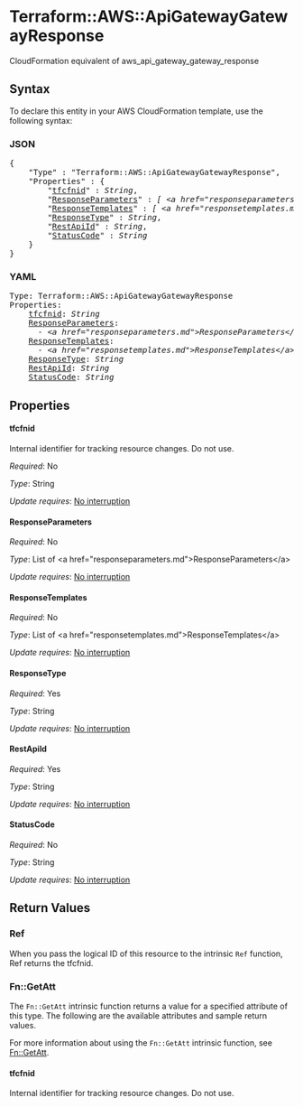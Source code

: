# Terraform::AWS::ApiGatewayGatewayResponse

CloudFormation equivalent of aws_api_gateway_gateway_response

## Syntax

To declare this entity in your AWS CloudFormation template, use the following syntax:

### JSON

<pre>
{
    "Type" : "Terraform::AWS::ApiGatewayGatewayResponse",
    "Properties" : {
        "<a href="#tfcfnid" title="tfcfnid">tfcfnid</a>" : <i>String</i>,
        "<a href="#responseparameters" title="ResponseParameters">ResponseParameters</a>" : <i>[ &lt;a href=&#34;responseparameters.md&#34;&gt;ResponseParameters&lt;/a&gt;, ... ]</i>,
        "<a href="#responsetemplates" title="ResponseTemplates">ResponseTemplates</a>" : <i>[ &lt;a href=&#34;responsetemplates.md&#34;&gt;ResponseTemplates&lt;/a&gt;, ... ]</i>,
        "<a href="#responsetype" title="ResponseType">ResponseType</a>" : <i>String</i>,
        "<a href="#restapiid" title="RestApiId">RestApiId</a>" : <i>String</i>,
        "<a href="#statuscode" title="StatusCode">StatusCode</a>" : <i>String</i>
    }
}
</pre>

### YAML

<pre>
Type: Terraform::AWS::ApiGatewayGatewayResponse
Properties:
    <a href="#tfcfnid" title="tfcfnid">tfcfnid</a>: <i>String</i>
    <a href="#responseparameters" title="ResponseParameters">ResponseParameters</a>: <i>
      - &lt;a href=&#34;responseparameters.md&#34;&gt;ResponseParameters&lt;/a&gt;</i>
    <a href="#responsetemplates" title="ResponseTemplates">ResponseTemplates</a>: <i>
      - &lt;a href=&#34;responsetemplates.md&#34;&gt;ResponseTemplates&lt;/a&gt;</i>
    <a href="#responsetype" title="ResponseType">ResponseType</a>: <i>String</i>
    <a href="#restapiid" title="RestApiId">RestApiId</a>: <i>String</i>
    <a href="#statuscode" title="StatusCode">StatusCode</a>: <i>String</i>
</pre>

## Properties

#### tfcfnid

Internal identifier for tracking resource changes. Do not use.

_Required_: No

_Type_: String

_Update requires_: [No interruption](https://docs.aws.amazon.com/AWSCloudFormation/latest/UserGuide/using-cfn-updating-stacks-update-behaviors.html#update-no-interrupt)

#### ResponseParameters

_Required_: No

_Type_: List of &lt;a href=&#34;responseparameters.md&#34;&gt;ResponseParameters&lt;/a&gt;

_Update requires_: [No interruption](https://docs.aws.amazon.com/AWSCloudFormation/latest/UserGuide/using-cfn-updating-stacks-update-behaviors.html#update-no-interrupt)

#### ResponseTemplates

_Required_: No

_Type_: List of &lt;a href=&#34;responsetemplates.md&#34;&gt;ResponseTemplates&lt;/a&gt;

_Update requires_: [No interruption](https://docs.aws.amazon.com/AWSCloudFormation/latest/UserGuide/using-cfn-updating-stacks-update-behaviors.html#update-no-interrupt)

#### ResponseType

_Required_: Yes

_Type_: String

_Update requires_: [No interruption](https://docs.aws.amazon.com/AWSCloudFormation/latest/UserGuide/using-cfn-updating-stacks-update-behaviors.html#update-no-interrupt)

#### RestApiId

_Required_: Yes

_Type_: String

_Update requires_: [No interruption](https://docs.aws.amazon.com/AWSCloudFormation/latest/UserGuide/using-cfn-updating-stacks-update-behaviors.html#update-no-interrupt)

#### StatusCode

_Required_: No

_Type_: String

_Update requires_: [No interruption](https://docs.aws.amazon.com/AWSCloudFormation/latest/UserGuide/using-cfn-updating-stacks-update-behaviors.html#update-no-interrupt)

## Return Values

### Ref

When you pass the logical ID of this resource to the intrinsic `Ref` function, Ref returns the tfcfnid.

### Fn::GetAtt

The `Fn::GetAtt` intrinsic function returns a value for a specified attribute of this type. The following are the available attributes and sample return values.

For more information about using the `Fn::GetAtt` intrinsic function, see [Fn::GetAtt](https://docs.aws.amazon.com/AWSCloudFormation/latest/UserGuide/intrinsic-function-reference-getatt.html).

#### tfcfnid

Internal identifier for tracking resource changes. Do not use.

